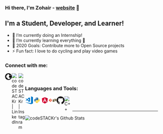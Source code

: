 ### Hi there, I'm Zohair - [website] 👋

## I'm a Student, Developer, and Learner!
- 🔭 I’m currently doing an Internship!
- 🌱 I’m currently learning everything 🤣
- 🥅 2020 Goals: Contribute more to Open Source projects
- ⚡ Fun fact: I love to do cycling and play video games

### Connect with me:

[<img align="left" alt="codeSTACKr.com" width="22px" src="https://raw.githubusercontent.com/iconic/open-iconic/master/svg/globe.svg" />][website]
[<img align="left" alt="codeSTACKr | LinkedIn" width="22px" src="https://cdn.jsdelivr.net/npm/simple-icons@v3/icons/linkedin.svg" />][linkedin]
[<img align="left" alt="codeSTACKr | Instagram" width="22px" src="https://cdn.jsdelivr.net/npm/simple-icons@v3/icons/instagram.svg" />][instagram]

<br />

### Languages and Tools:

[<img align="left" alt="Visual Studio Code" width="26px" src="https://raw.githubusercontent.com/github/explore/80688e429a7d4ef2fca1e82350fe8e3517d3494d/topics/visual-studio-code/visual-studio-code.png" />][vscode]
[<img align="left" alt="Python" width="26px" src="https://raw.githubusercontent.com/github/explore/80688e429a7d4ef2fca1e82350fe8e3517d3494d/topics/python/python.png" />][python]
[<img align="left" alt="Angular" width="26px" src="https://raw.githubusercontent.com/github/explore/80688e429a7d4ef2fca1e82350fe8e3517d3494d/topics/angular/angular.png" />][angular]
[<img align="left" alt="Git" width="26px" src="https://raw.githubusercontent.com/github/explore/80688e429a7d4ef2fca1e82350fe8e3517d3494d/topics/git/git.png" />][git]
[<img align="left" alt="GitHub" width="26px" src="https://raw.githubusercontent.com/github/explore/78df643247d429f6cc873026c0622819ad797942/topics/github/github.png" />][github]
[<img align="left" alt="C++" width="26px" src="https://raw.githubusercontent.com/github/explore/78df643247d429f6cc873026c0622819ad797942/topics/c++/c++.png" />][cpp]


<br />
<br />

---


<img align="left" alt="codeSTACKr's Github Stats" src="https://github-readme-stats.vercel.app/api?username=zohairajmal&show_icons=true&hide_border=true" />

[website]: https://zohairajmal.github.io
[instagram]: https://instagram.com/biryanieater
[linkedin]: https://linkedin.com/in/zohairajmal
[github]: https://github.com/zohairajmal
[vscode]: https://code.visualstudio.com
[python]: https://python.org
[angular]: https://angular.io
[git]: https://git-scm.com
[cpp]: https://cplusplus.com


